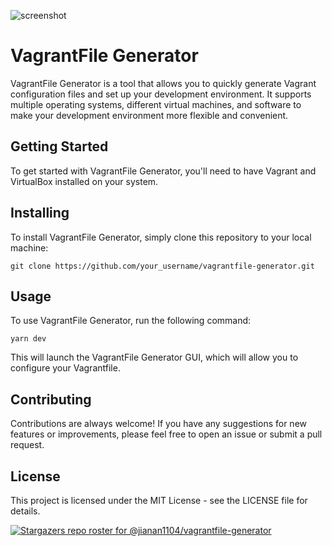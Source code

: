 ![screenshot](https://i.imgur.com/GJAhh9I.png)

# VagrantFile Generator
VagrantFile Generator is a tool that allows you to quickly generate Vagrant configuration files and set up your development environment. It supports multiple operating systems, different virtual machines, and software to make your development environment more flexible and convenient.

## Getting Started
To get started with VagrantFile Generator, you'll need to have Vagrant and VirtualBox installed on your system.

## Installing
To install VagrantFile Generator, simply clone this repository to your local machine:

```shell
git clone https://github.com/your_username/vagrantfile-generator.git
```

## Usage
To use VagrantFile Generator, run the following command:

```shell
yarn dev
```
This will launch the VagrantFile Generator GUI, which will allow you to configure your Vagrantfile.


## Contributing
Contributions are always welcome! If you have any suggestions for new features or improvements, please feel free to open an issue or submit a pull request.

## License
This project is licensed under the MIT License - see the LICENSE file for details.

[![Stargazers repo roster for @jianan1104/vagrantfile-generator](https://reporoster.com/stars/jianan1104/vagrantfile-generator)](https://github.com/jianan1104/vagrantfile-generator/stargazers)
